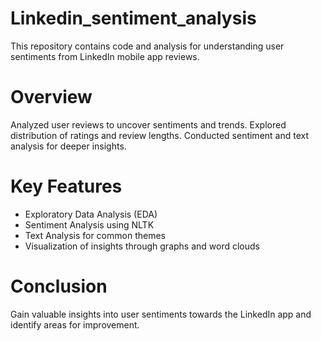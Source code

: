 # Linkedin_sentiment_analysis

This repository contains code and analysis for understanding user sentiments from LinkedIn mobile app reviews.

# Overview
Analyzed user reviews to uncover sentiments and trends.
Explored distribution of ratings and review lengths.
Conducted sentiment and text analysis for deeper insights.

# Key Features
* Exploratory Data Analysis (EDA)
* Sentiment Analysis using NLTK
* Text Analysis for common themes
* Visualization of insights through graphs and word clouds

# Conclusion
Gain valuable insights into user sentiments towards the LinkedIn app and identify areas for improvement.

